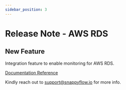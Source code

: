 ```yaml
---
sidebar_position: 3 
---
```

# Release Note - AWS RDS

## New Feature

Integration feature to enable monitoring for AWS RDS.

[Documentation Reference](/docs/release_note/database/aws_rds)

Kindly reach out to [support@snappyflow.io](mailto:support@snappyflow.io) for more info.

